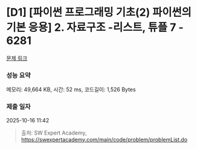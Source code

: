 # [D1] [파이썬 프로그래밍 기초(2) 파이썬의 기본 응용] 2. 자료구조 -리스트, 튜플 7 - 6281 

[문제 링크](https://swexpertacademy.com/main/code/problem/problemDetail.do?contestProbId=AWcV15cq5GgDFAU4) 

### 성능 요약

메모리: 49,664 KB, 시간: 52 ms, 코드길이: 1,526 Bytes

### 제출 일자

2025-10-16 11:42



> 출처: SW Expert Academy, https://swexpertacademy.com/main/code/problem/problemList.do